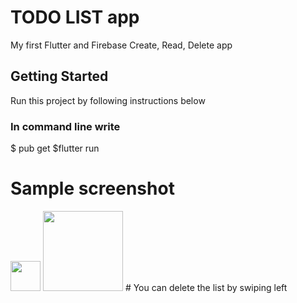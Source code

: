 # TODO LIST app

My first Flutter and Firebase Create, Read, Delete app

## Getting Started
Run this project by following instructions below
### In command line write
$ pub get 
$flutter run

# Sample screenshot
<img src="https://github.com/favicon.ico" width="48">
<img src="https://github.com/gaseer/todo_flutter_firebase/todo.png" width="128"/>
# You can delete the list by swiping left
